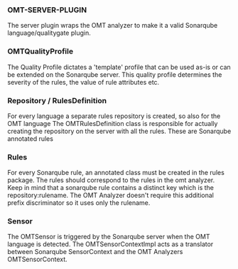### OMT-SERVER-PLUGIN

The server plugin wraps the OMT analyzer to make it a valid Sonarqube language/qualitygate plugin.

### OMTQualityProfile

The Quality Profile dictates a 'template' profile that can be used as-is or can be extended on the
Sonarqube server. This quality profile determines the severity of the rules, the value of rule attributes etc.

### Repository / RulesDefinition

For every language a separate rules repository is created, so also for the OMT language
The OMTRulesDefinition class is responsible for actually creating the repository on the server with all the rules.
These are Sonarqube annotated rules

### Rules

For every Sonarqube rule, an annotated class must be created in the rules package.
The rules should correspond to the rules in the omt analyzer. Keep in mind that a sonarqube rule contains
a distinct key which is the repository:rulename. The OMT Analyzer doesn't require this additional prefix discriminator
so it uses only the rulename.

### Sensor

The OMTSensor is triggered by the Sonarqube server when the OMT language is detected.
The OMTSensorContextImpl acts as a translator between Sonarqube SensorContext and the OMT Analyzers OMTSensorContext.
